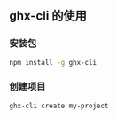 ## ghx-cli 的使用

### 安装包

```bash
npm install -g ghx-cli
```

### 创建项目

```bash
ghx-cli create my-project
```
